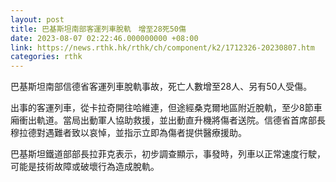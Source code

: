 ```yaml
---
layout: post
title: 巴基斯坦南部客運列車脫軌　增至28死50傷
date: 2023-08-07 02:22:46.000000000 +08:00
link: https://news.rthk.hk/rthk/ch/component/k2/1712326-20230807.htm
categories: rthk
---
```


巴基斯坦南部信德省客運列車脫軌事故，死亡人數增至28人、另有50人受傷。

出事的客運列車，從卡拉奇開往哈維連，但途經桑克爾地區附近脫軌，至少8節車廂衝出軌道。當局出動軍人協助救援，並出動直升機將傷者送院。信德省首席部長穆拉德對遇難者致以哀悼，並指示立即為傷者提供醫療援助。

巴基斯坦鐵道部部長拉菲克表示，初步調查顯示，事發時，列車以正常速度行駛，可能是技術故障或破壞行為造成脫軌。
